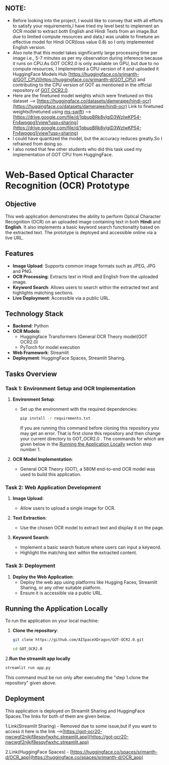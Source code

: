 ## NOTE:
- Before looking into the project, I would like to convey that with all efforts to satisfy your requirements,I have tried my level best to implement an OCR model to extract both English and Hindi Texts from an image.But due to limited compute resources and data,I was unable to finetune an effective model for Hindi OCR(loss value 0.8) so I only implemented English version.
- Also note that this model takes significantly large processing time per image i.e., 5-7 minutes as per my observation during inference because it runs on CPU.As GOT OCR2.0 is only available on GPU, but due to no compute resources, I implemented a CPU version of it and uploaded it HuggingFace Models Hub [https://huggingface.co/srimanth-d/GOT_CPU](https://huggingface.co/srimanth-d/GOT_CPU) and contributing to the CPU version of GOT as mentioned in the official repository of [GOT OCR2.0](https://github.com/ElvisClaros/GOT-OCR2.0).
- Here are the finetuned model weights which were finetuned on this dataset --> [https://huggingface.co/datasets/damerajee/hindi-ocr](https://huggingface.co/datasets/damerajee/hindi-ocr) Link to finetuned weights(finetuned using [ms-swift](https://github.com/modelscope/ms-swift)) --> [https://drive.google.com/file/d/1qbupBRk8yIgiD3WzIwKP54-Fn4wpgpg1/view?usp=sharing](https://drive.google.com/file/d/1qbupBRk8yIgiD3WzIwKP54-Fn4wpgpg1/view?usp=sharing)
- I could have quantized the model, but the accuracy reduces greatly.So I refrained from doing so.
- I also noted that few other students who did this task used my implementation of GOT CPU from HuggingFace.


# Web-Based Optical Character Recognition (OCR) Prototype

## Objective
This web application demonstrates the ability to perform Optical Character Recognition (OCR) on an uploaded image containing text in both **Hindi** and **English**. It also implements a basic keyword search functionality based on the extracted text. The prototype is deployed and accessible online via a live URL.

## Features
- **Image Upload**: Supports common image formats such as JPEG, JPG and PNG.
- **OCR Processing**: Extracts text in Hindi and English from the uploaded image.
- **Keyword Search**: Allows users to search within the extracted text and highlights matching sections.
- **Live Deployment**: Accessible via a public URL.

## Technology Stack
- **Backend**: Python
- **OCR Models**: 
  - Huggingface Transformers (General OCR Theory model(GOT OCR2.0)
  - PyTorch for model execution
- **Web Framework**: Streamlit
- **Deployment**: HuggingFace Spaces, Streamlit Sharing.

## Tasks Overview

### Task 1: Environment Setup and OCR Implementation
1. **Environment Setup**:
   - Set up the environment with the required dependencies:
     ```bash
     pip install -r requirements.txt
     ```
     If you are running this command before cloning this repository you may get an error. That is first clone this repository and then change your current directory to GOT_OCR2.0 .
     The commands for which are given below in the [Running the Application Locally](#running-the-application-locally) section step number 1.

2. **OCR Model Implementation**:
     - General OCR Theory (GOT), a 580M end-to-end OCR model was used to build this application.

### Task 2: Web Application Development
1. **Image Upload**: 
   - Allow users to upload a single image for OCR.
   
2. **Text Extraction**:
   - Use the chosen OCR model to extract text and display it on the page.

3. **Keyword Search**:
   - Implement a basic search feature where users can input a keyword.
   - Highlight the matching text within the extracted content.

### Task 3: Deployment
1. **Deploy the Web Application**:
   - Deploy the web app using platforms like Hugging Faces, Streamlit Sharing, or any other suitable platform.
   - Ensure it is accessible via a public URL.

## Running the Application Locally
To run the application on your local machine:

1. **Clone the repository**:
   ```bash
   git clone https://github.com/AISpaceXDragon/GOT-OCR2.0.git
   ```

   ```bash
   cd GOT_OCR2.0
   ```

2.**Run the streamlit app locally**
  ```bash
  streamlit run app.py
  ```
This command must be run only after executing the "step 1.clone the repository" given above.

## Deployment
This application is deployed on Streamlit Sharing and HuggingFace Spaces.The links for both of them are given below.

1.Link(Streamlit Sharing) - Removed due to some issue,but if you want to access it here is the link -->[https://got-ocr20-nwcwgf2njkjf8esqyfwxhc.streamlit.app](https://got-ocr20-nwcwgf2njkjf8esqyfwxhc.streamlit.app)

2.Link(HuggingFace Spaces) - [https://huggingface.co/spaces/srimanth-d/OCR_app](https://huggingface.co/spaces/srimanth-d/OCR_app)
